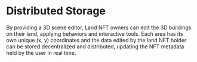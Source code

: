 # Distributed Storage

By providing a 3D scene editor, Land NFT owners can edit the 3D buildings on their land, applying behaviors and interactive tools. Each area has its own unique (x, y) coordinates and the data edited by the land NFT holder can be stored decentralized and distributed, updating the NFT metadata held by the user in real time.
